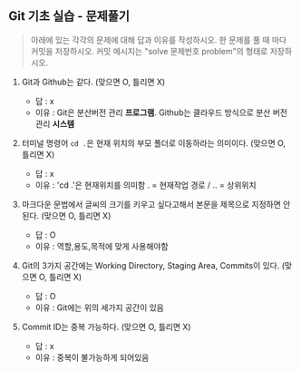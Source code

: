 ## Git 기초 실습 - 문제풀기

> 아래에 있는 각각의 문제에 대해 답과 이유를 작성하시오.
> 한 문제를 풀 때 마다 커밋을 저장하시오. 커밋 메시지는 "solve 문제번호 problem"의 형태로 저장하시오.



1. Git과 Github는 같다. (맞으면 O, 틀리면 X)

   - 답 : x
   - 이유 : Git은 분산버전 관리 **프로그램**. Github는 클라우드 방식으로 분산 버전관리 **시스템**
   

2. 터미널 명령어 `cd .`은 현재 위치의 부모 폴더로 이동하라는 의미이다. (맞으면 O, 틀리면 X)

   - 답 : x
   - 이유 : 'cd .'은 현재위치를 의미함 
            . = 현재작업 경로 / .. = 상위위치



3. 마크다운 문법에서 글씨의 크기를 키우고 싶다고해서 본문을 제목으로 지정하면 안된다. (맞으면 O, 틀리면 X)
   - 답 : O
   - 이유 : 역할,용도,목적에 맞게 사용해야함



4. Git의 3가지 공간에는 Working Directory, Staging Area, Commits이 있다. (맞으면 O, 틀리면 X)
   - 답 : O
   - 이유 : Git에는 위의 세가지 공간이 있음 



5. Commit ID는 중복 가능하다. (맞으면 O, 틀리면 X)
   - 답 : x
   - 이유 : 중복이 불가능하게 되어있음